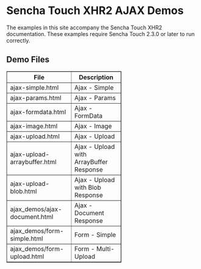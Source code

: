 # Sencha Touch XHR2 AJAX Demos

The examples in this site accompany the Sencha Touch XHR2 documentation. 
These examples require Sencha Touch 2.3.0 or later to run correctly.

## Demo Files

<table style="width: 60%" border="1">
<tr><th>File</th><th>Description</th></tr>
<tr><td>ajax-simple.html</td><td>Ajax - Simple</td></tr>
<tr><td>ajax-params.html</td><td>Ajax - Params</td></tr>
<tr><td>ajax-formdata.html</td><td>Ajax - FormData</td></tr>
<tr><td>ajax-image.html</td><td>Ajax - Image</td></tr>
<tr><td>ajax-upload.html</td><td>Ajax - Upload</td></tr>
<tr><td>ajax-upload-arraybuffer.html</td><td>Ajax - Upload with ArrayBuffer Response</td></tr>
<tr><td>ajax-upload-blob.html</td><td>Ajax - Upload with Blob Response</td></tr>
<tr><td>ajax_demos/ajax-document.html</td><td>Ajax - Document Response</td></tr>
<tr><td>ajax_demos/form-simple.html</td><td>Form - Simple</td></tr>
<tr><td>ajax_demos/form-upload.html</td><td>Form - Multi-Upload</td></tr>
</table>
